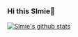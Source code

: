 ### Hi this Slmie👋

[![Slmie's github stats](https://github-readme-stats.vercel.app/api?username=Slmie)](https://github.com/Slmie)
<!--
**Slmie/Slmie** is a ✨ _special_ ✨ repository because its `README.md` (this file) appears on your GitHub profile.

Here are some ideas to get you started:

- 🔭 I’m currently working on ...
- 🌱 I’m currently learning ...
- 👯 I’m looking to collaborate on ...
- 🤔 I’m looking for help with ...
- 💬 Ask me about ...
- 📫 How to reach me: ...
- 😄 Pronouns: ...
- ⚡ Fun fact: ...
-->
